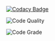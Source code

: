 [![Codacy Badge](https://app.codacy.com/project/badge/Grade/d5e7f795b0c243489348545afe82418e)](https://www.codacy.com/gh/puniith09/StepIn_WaterServices/dashboard?utm_source=github.com&amp;utm_medium=referral&amp;utm_content=puniith09/StepIn_WaterServices&amp;utm_campaign=Badge_Grade)

![Code Quality](https://www.code-inspector.com/project/28174/score/svg)

![Code Grade](https://www.code-inspector.com/project/28174/status/svg)
